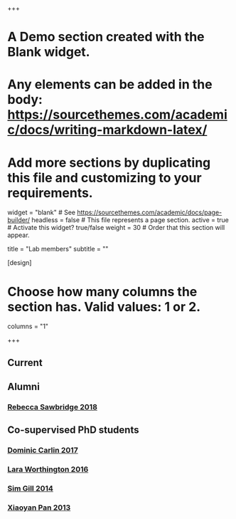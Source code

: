+++
# A Demo section created with the Blank widget.
# Any elements can be added in the body: https://sourcethemes.com/academic/docs/writing-markdown-latex/
# Add more sections by duplicating this file and customizing to your requirements.

widget = "blank"  # See https://sourcethemes.com/academic/docs/page-builder/
headless = false  # This file represents a page section.
active = true  # Activate this widget? true/false
weight = 30  # Order that this section will appear.

title = "Lab members"
subtitle = ""

[design]
  # Choose how many columns the section has. Valid values: 1 or 2.
  columns = "1"

+++

## Current

## Alumni
### [Rebecca Sawbridge 2018](http://etheses.bham.ac.uk/id/eprint/8050/)

## Co-supervised PhD students
### [Dominic Carlin 2017](http://etheses.bham.ac.uk//id/eprint/7194/)
### [Lara Worthington 2016](http://etheses.bham.ac.uk/id/eprint/6128/)
### [Sim Gill 2014](http://etheses.bham.ac.uk/id/eprint/4899/)
### [Xiaoyan Pan 2013](http://etheses.bham.ac.uk/id/eprint/4093/)


